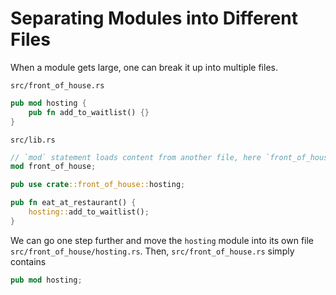 # Separating Modules into Different Files

When a module gets large, one can break it up into multiple files.

`src/front_of_house.rs`

```rust
pub mod hosting {
    pub fn add_to_waitlist() {}
}
```

`src/lib.rs`

```rust
// `mod` statement loads content from another file, here `front_of_house.rs`
mod front_of_house;

pub use crate::front_of_house::hosting;

pub fn eat_at_restaurant() {
    hosting::add_to_waitlist();
}
```

We can go one step further and move the `hosting` module into its own file
`src/front_of_house/hosting.rs`. Then, `src/front_of_house.rs` simply contains

```rust
pub mod hosting;
```
